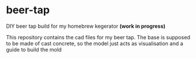 # beer-tap
DIY beer tap build for my homebrew kegerator **(work in progress)**

This repository contains the cad files for my beer tap. The base is supposed to be made of cast concrete, so the model just acts as visualisation and a guide to build the mold
